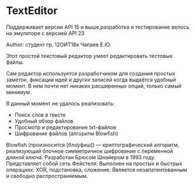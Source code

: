 # TextEditor
Поддерживает версии API 15 и выше,разработка и тестирование велось на эмуляторе с версией API 23 

Author: студент гр. 12ОИТ18к Чапаев Е.Ю.

Этот простой текстовый редактор умеет редактировать тестовые файлы.

Сам редактор используется разработчиком для создания простых заметок,
фиксации идей и других записей когда выдаётся удобный момент.
В нем почти нет никаких расширенных опций, только самый минимум.


В данный момент не удалось реализовать:
- Поиск слов в тексте
- Удобный обзор файлов
- Просмотр и редактирование txt-файлов
- Шифрование файлов (алгоритм Blowfish)

Blowfish (произносится [бло́уфиш]) — криптографический алгоритм, реализующий блочное симметричное шифрование с переменной длиной ключа.
Разработан Брюсом Шнайером в 1993 году. Представляет собой сеть Фейстеля.
Выполнен на простых и быстрых операциях: XOR, подстановка, сложение.
Является незапатентованным и свободно распространяемым.


